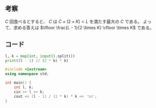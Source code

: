 ## 考察

$C$ 回食べるとすると、 $C$ は $C \times (2 \times K) < L$ を満たす最大の $C$ である。
よって、求める答えは $\lfloor \frac{L - 1}{2 \times K} \rfloor \times K$ である。

## コード

``` py
l, k = map(int, input().split())
print((l - 1) // (2 * k) * k)
```

``` cpp
#include <iostream>
using namespace std;

int main() {
	int l, k;
	cin >> l >> k;
	cout << (l - 1) / (2 * k) * k << '\n';
}
```